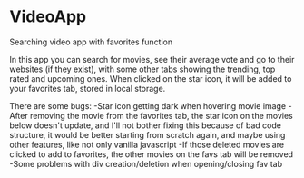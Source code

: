 # VideoApp
Searching video app with favorites function

In this app you can search for movies, see their average vote and go to their websites (if they exist), with some other tabs showing the trending, top rated and upcoming ones. When clicked on the star icon, it will be added to your favorites tab, stored in local storage.

There are some bugs:
-Star icon getting dark when hovering movie image
-After removing the movie from the favorites tab, the star icon on the movies below doesn't update, and I'll not bother fixing this because of bad code structure, it would be better starting from scratch again, and maybe using other features, like not only vanilla javascript
-If those deleted movies are clicked to add to favorites, the other movies on the favs tab will be removed
-Some problems with div creation/deletion when opening/closing fav tab
